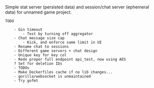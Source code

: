 Simple stat server (persisted data) and session/chat server (ephemeral data) for unnamed game project.

    TODO

        - Gin timeout
            - Test by turning off aggregator
        - Chat message size cap
            - Kick, and enforce same limit in UI
        - Rename chat to sessions
        - Different game servers + chat design
        - Unique key for key col
        - Redo proper full endpoint api_test, now using AES
        ? Set for deletion IDs
        - TODOs
        - Make Dockerfiles cache if no lib changes...
        - gorilla/websocket is unmaintained
        - Try gofmt
